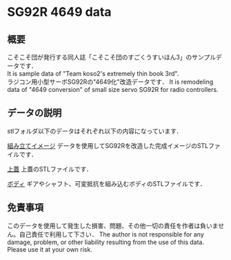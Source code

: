 # SG92R 4649 data

## 概要
こそこそ団が発行する同人誌「こそこそ団のすごくうすいほん3」のサンプルデータです．  
It is sample data of "Team koso2's extremely thin book 3rd".  
ラジコン用小型サーボSG92Rの"4649化"改造データです． 
It is remodeling data of "4649 conversion" of small size servo SG92R for radio controllers.

## データの説明
stlフォルダ以下のデータはそれぞれ以下の内容になっています．

[組み立てイメージ](/stl/sg92r_4649_all.stl)
データを使用してSG92Rを改造した完成イメージのSTLファイルです．

[上蓋](/stl/sg92r_4649_futa.stl)
上蓋のSTLファイルです．

[ボディ](/stl/sg92r_4649_body.stl)
ギアやシャフト、可変抵抗を組み込むボディのSTLファイルです．

## 免責事項
このデータを使用して発生した損害、問題、その他一切の責任を作者は負いません。自己責任で利用して下さい．
The author is not responsible for any damage, problem, or other liability resulting from the use of this data. Please use it at your own risk.
